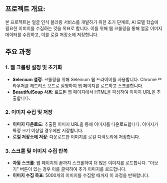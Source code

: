 ## 프로젝트 개요:

본 프로젝트는 얼굴 인식 블러링 서비스를 개발하기 위한 초기 단계로, AI 모델 학습에 필요한 이미지를 수집하는 것을 목표로 합니다. 이를 위해 웹 크롤링을 통해 얼굴 이미지 데이터를 수집하고, 이를 로컬 저장소에 저장합니다.

## 주요 과정

### 1. 웹 크롤링 설정 및 초기화

- **Selenium 설정**: 크롤링을 위해 Selenium 웹 드라이버를 사용합니다. Chrome 브라우저를 헤드리스 모드로 실행하여 웹 페이지를 로드하고 스크롤합니다.
- **BeautifulSoup 사용**: 로드된 웹 페이지에서 HTML을 파싱하여 이미지 URL을 추출합니다.

### 2. 이미지 수집 및 저장

- **이미지 다운로드**: 추출된 이미지 URL을 통해 이미지를 다운로드합니다. 이미지가 특정 크기 이상일 경우에만 저장합니다.
- **로컬 저장소에 저장**: 다운로드한 이미지를 로컬 디렉토리에 저장합니다.

### 3. 스크롤 및 이미지 수집 반복

- **자동 스크롤**: 웹 페이지의 끝까지 스크롤하여 더 많은 이미지를 로드합니다. "더보기" 버튼이 있는 경우 이를 클릭하여 추가 이미지를 로드합니다.
- **이미지 수집 목표**: 5000개의 이미지를 수집할 때까지 이 과정을 반복합니다.
